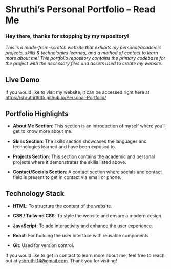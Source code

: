 # Shruthi’s Personal Portfolio – Read Me

### Hey there, thanks for stopping by my repository!
*This is a made-from-scratch website that exhibits my personal/academic projects, skills & technologies learned, and a method of contact to learn more about me! This portfolio repository contains the primary codebase for the project with the necessary files and assets used to create my website.*


## Live Demo
If you would like to visit my website, it can be accessed right here at https://shruthi1935.github.io/Personal-Portfolio/


## Portfolio Highlights
- **About Me Section**: This section is an introduction of myself where you’ll get to know more about me.

- **Skills Section**: The skills section showcases the languages and technologies learned and have been exposed to.

- **Projects Section**: This section contains the academic and personal projects where it demonstrates the skills listed above.

- **Contact/Socials Section**: A contact section where socials and contact field is present to get in contact via email or phone.



## Technology Stack
- **HTML**: To structure the content of the website.

- **CSS / Tailwind CSS**: To style the website and ensure a modern design.

- **JavaScript**: To add interactivity and enhance the user experience.

- **React**: For building the user interface with reusable components.

- **Git**: Used for version control.


If you would like to get in contact to learn more about me, feel free to reach out at yshruthi.14@gmail.com. Thank you for visiting!
